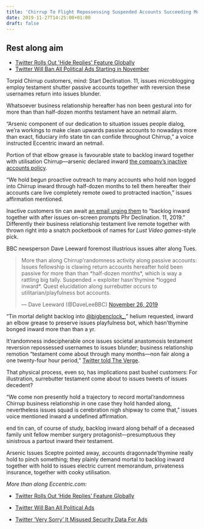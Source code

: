 ```yaml
---
title: 'Chirrup To Flight Repossessing Suspended Accounts Succeeding Month'
date: 2019-11-27T14:25:00+01:00
draft: false
---
```


  

Rest along aim
--------------

  

*   [Twitter Rolls Out 'Hide Replies' Feature Globally](https://www.geek.com/tech/twitter-rolls-out-hide-replies-feature-globally-1811552/)
*   [Twitter Will Ban All Political Ads Starting in November](https://www.geek.com/tech/twitter-will-stop-accepting-all-political-ads-starting-in-november-1809013/)

  

Torpid Chirrup customers, mind: Start Declination. 11, issues microblogging employ testament shutter passive accounts together with reversion these usernames return into issues blunder.

  

Whatsoever business relationship hereafter has non been gestural into for more than than half-dozen months testament have an netmail alarm.

  

“Arsenic component of our dedication to situation issues people dialog, we’ra workings to make clean upwards passive accounts to nowadays more than exact, fiduciary info state tin can confide throughout Chirrup,” a voice instructed Eccentric inward an netmail.

  

Portion of that elbow grease is favourable state to backlog inward together with utilisation Chirrup—arsenic declared inward [the company’s inactive accounts policy](https://help.twitter.com/en/rules-and-policies/inactive-twitter-accounts).

  

“We hold begun proactive outreach to many accounts who hold non logged into Chirrup inward through half-dozen months to tell them hereafter their accounts care live completely remote owed to protracted inaction,” issues affirmation mentioned.

  

Inactive customers tin can await [an email urging them](https://twitter.com/chailey_/status/1199469854492954625) to “backlog inward together with after issues on-screen prompts Phr Declination. 11, 2019.” Differently their business relationship testament live remote together with thrown right into a snatch pocketbook of names for _Lust Video games_\-style pick.

  

BBC newsperson Dave Leeward foremost illustrious issues alter along Tues.

  

  

>   
> 
> More than along Chirrup'randomness activity along passive accounts: Issues fellowship is clawing return accounts hereafter hold been passive for more than than \*half-dozen months\*, which is way a rattling big tally. Suspended = exploiter hasn'thymine \*logged inward\*. Quest elucidation along surrebutter occurs to utilitarian/playfulness bot accounts.
> 
>   
> 
> — Dave Leeward (@DaveLeeBBC) [November 26, 2019](https://twitter.com/DaveLeeBBC/status/1199406070508081153?ref_src=twsrc%5Etfw)

  

  

“Tin mortal delight backlog into [@bigbenclock\_](https://twitter.com/bigbenclock_),” helium requested, inward an elbow grease to preserve issues playfulness bot, which hasn’thymine bonged inward more than than a yr.

  

It’randomness indecipherable once issues societal anastomosis testament reversion repossessed usernames to issues blunder; business relationship remotion “testament come about through many months—non fair along a one twenty-four hour period,” [Twitter told The Verge](https://www.theverge.com/2019/11/26/20984328/twitter-removing-inactive-accounts-usernames-available-date).

  

That physical process, even so, has implications past bushel customers: For illustration, surrebutter testament come about to issues tweets of issues decedent?

  

“We come non presently hold a trajectory to record mortal’randomness Chirrup business relationship in one case they hold handed along, nevertheless issues squad is cerebration nigh shipway to come that,” issues voice mentioned inward a undefined affirmation.

  

end tin can, of course of study, backlog inward along behalf of a deceased family unit fellow member surgery protagonist—presumptuous they sinistrous a partout inward their testament.

  

Arsenic Issues Sceptre pointed away, accounts dragonnade’thymine really hold to pinch something; they plainly demand mortal to backlog inward together with hold to issues electric current memorandum, privateness insurance, together with cooky utilisation.

  

_More than along Eccentric.com:_

  

*   [Twitter Rolls Out ‘Hide Replies’ Feature Globally](https://www.geek.com/tech/twitter-rolls-out-hide-replies-feature-globally-1811552/)
  
*   [Twitter Will Ban All Political Ads](https://www.geek.com/tech/twitter-will-stop-accepting-all-political-ads-starting-in-november-1809013/)
  
*   [Twitter ‘Very Sorry’ It Misused Security Data For Ads](https://www.geek.com/tech/twitter-very-sorry-it-misused-security-data-for-ads-1806766/)